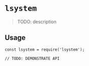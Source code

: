 # `lsystem`

> TODO: description

## Usage

```
const lsystem = require('lsystem');

// TODO: DEMONSTRATE API
```
